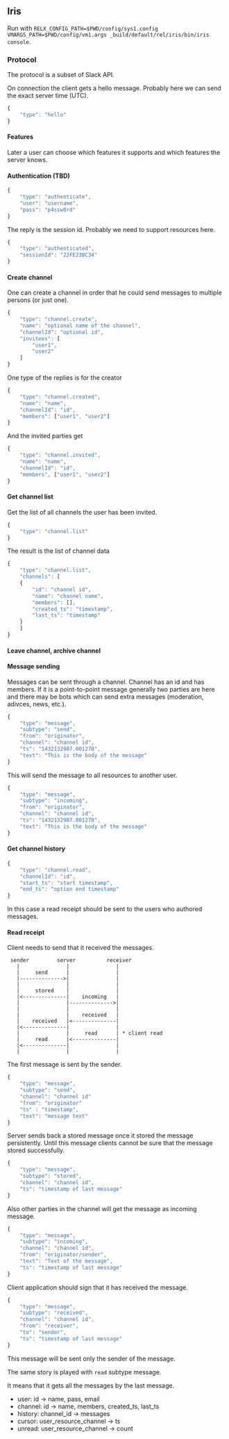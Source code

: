 ## Iris

Run with `RELX_CONFIG_PATH=$PWD/config/sys1.config VMARGS_PATH=$PWD/config/vm1.args _build/default/rel/iris/bin/iris console`.

### Protocol

The protocol is a subset of Slack API.

On connection the client gets a hello message. Probably here we can send the
exact server time (UTC).

```javascript
{
    "type": "hello"
}
```

#### Features

Later a user can choose which features it supports and which features the server knows.

#### Authentication (TBD)

```javascript
{
    "type": "authenticate",
    "user": "username",
    "pass": "p4ssw0rd"
}
```

The reply is the session id. Probably we need to support resources here.

```javascript
{
    "type": "authenticated",
    "sessionId": "22FE23BC34"
}
```

#### Create channel

One can create a channel in order that he could send messages to multiple
persons (or just one).

```javascript
{
    "type": "channel.create",
    "name": "optional name of the channel",
    "channelId": "optional id",
    "invitees": [
        "user1",
        "user2"
    ]
}
```

One type of the replies is for the creator

```javascript
{
    "type": "channel.created",
    "name": "name",
    "channelId": "id",
    "members": ["user1", "user2"]
}
```

And the invited parties get

```javascript
{
	"type": "channel.invited",
    "name": "name",
    "channelId": "id",
    "members", ["user1", "user2"]	
}
```


#### Get channel list

Get the list of all channels the user has been invited.

```javascript
{
    "type": "channel.list"
}
```

The result is the list of channel data

```javascript
{
    "type": "channel.list",
    "channels": [
    {
    	"id": "channel id",
        "name": "channel name",
        "members": [],
        "created_ts": "timestamp",
        "last_ts": "timestamp"
    }
    ]
}
```

#### Leave channel, archive channel

#### Message sending

Messages can be sent through a channel. Channel has an id and has members.
If it is a point-to-point message generally two parties are here and there
may be bots which can send extra messages (moderation, adivces, news, etc.).

```javascript
{
    "type": "message",
    "subtype": "send",
    "from": "originator",
    "channel": "channel id",
    "ts": "1432132987.001278",
    "text": "This is the body of the message"
}
```

This will send the message to all resources to another user.

```javascript
{
    "type": "message",
    "subtype": "incoming",
    "from": "originator",
    "channel": "channel id",
    "ts": "1432132987.001278",
    "text": "This is the body of the message"
}
```

#### Get channel history

```javascript
{
    "type": "channel.read",
    "channelId": "id",
    "start_ts": "start timestamp",
    "end_ts": "option end timestamp"
}
```

In this case a read receipt should be sent to the users who authored messages.

#### Read receipt

Client needs to send that it received the messages.

```
 sender         server          receiver
   |               |               | 
   |     send      |               |
   |-------------->|               | 
   |               |               | 
   |     stored    |               | 
   |<--------------|    incoming   | 
   |               |-------------->| 
   |               |               | 
   |               |    received   | 
   |    received   |<--------------| 
   |<--------------|               | 
   |               |     read      | * client read
   |     read      |<--------------| 
   |<--------------|               | 
   |               |               | 

```

The first message is sent by the sender.

```javascript
{
    "type": "message",
    "subtype": "send",
    "channel": "channel id"
    "from": "originator"
    "ts" : "timestamp",
    "text": "message text"
}
```

Server sends back a stored message once it stored the message persistently. Until
this message clients cannot be sure that the message stored successfully.

```javascript
{
    "type": "message",
    "subtype": "stored",
    "channel": "channel id",
    "ts": "timestamp of last message"
}
```

Also other parties in the channel will get the message as incoming message.

```javascript
{
    "type": "message",
    "subtype": "incoming",
    "channel": "channel id",
    "from": "originator/sender",
    "text": "Text of the message",
    "ts": "timestamp of last message"
}
```

Client application should sign that it has received the message.

```javascript
{
    "type": "message",
    "subtype": "received",
    "channel": "channel id",
    "from": "receiver",
    "to": "sender",
    "ts": "timestamp of last message"
}
```

This message will be sent only the sender of the message.

The same story is played with `read` subtype message.

It means that it gets all the messages by the last message.

* user: id -> name, pass, email
* channel: id -> name, members, created\_ts, last\_ts
* history: channel\_id -> messages
* cursor: user\_resource\_channel -> ts
* unread: user\_resource\_channel -> count


